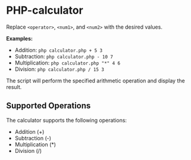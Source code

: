 # PHP-calculator

Replace `<operator>`, `<num1>`, and `<num2>` with the desired values.

**Examples:**
- Addition: `php calculator.php + 5 3`
- Subtraction: `php calculator.php - 10 7`
- Multiplication: `php calculator.php "*" 4 6`
- Division: `php calculator.php / 15 3`

The script will perform the specified arithmetic operation and display the result.

## Supported Operations

The calculator supports the following operations:

- Addition (+)
- Subtraction (-)
- Multiplication (*)
- Division (/)

